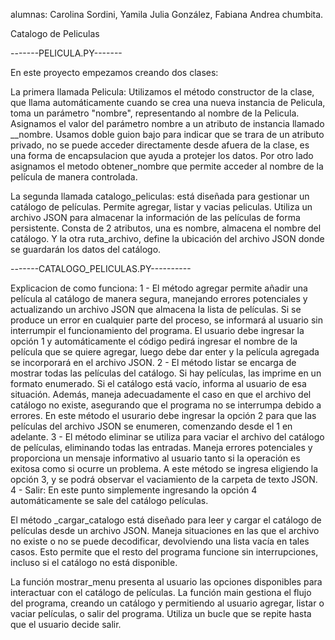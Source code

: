 
alumnas: Carolina Sordini, Yamila Julia González, Fabiana Andrea chumbita.

Catalogo de Peliculas

-------PELICULA.PY-------

En este proyecto empezamos creando dos clases:

La primera llamada Pelicula: Utilizamos el método constructor de la clase, que llama automáticamente cuando se crea una nueva instancia de Pelicula, toma un parámetro "nombre", representando al nombre de la Pelicula.
Asignamos el valor del parámetro nombre a un atributo de instancia llamado __nombre. Usamos doble guion bajo para indicar que se trara de un atributo privado, no se puede acceder directamente desde afuera de la clase, es una forma de encapsulacion que ayuda a protejer los datos. Por otro lado asignamos el metodo obtener_nombre que permite acceder al nombre de la película de manera controlada.

La segunda llamada catalogo_peliculas: está diseñada para gestionar un catálogo de películas. Permite agregar, listar y vacias peliculas. Utiliza un archivo JSON para almacenar la información de las películas de forma persistente.
Consta de 2 atributos, una es nombre, almacena el nombre del catálogo. Y la otra ruta_archivo, define la ubicación del archivo JSON donde se guardarán los datos del catálogo.

-------CATALOGO_PELICULAS.PY----------

Explicacion de como funciona:
1 - El método agregar permite añadir una película al catálogo de manera segura, manejando errores potenciales y actualizando un archivo JSON que almacena la lista de películas. Si se produce un error en cualquier parte del proceso, se informará al usuario sin interrumpir el funcionamiento del programa.
El usuario debe ingresar la opción 1 y automáticamente el código pedirá ingresar el nombre de la película que se quiere agregar, luego debe dar enter y la película agregada se incorporará en el archivo JSON. 
2 - El método listar se encarga de mostrar todas las películas del catálogo. Si hay películas, las imprime en un formato enumerado. Si el catálogo está vacío, informa al usuario de esa situación. Además, maneja adecuadamente el caso en que el archivo del catálogo no existe, asegurando que el programa no se interrumpa debido a errores.
En este método el usurario debe ingresar la opción 2 para que las películas del archivo JSON se enumeren, comenzando desde el 1 en adelante. 
3 - El método eliminar se utiliza para vaciar el archivo del catálogo de películas, eliminando todas las entradas. Maneja errores potenciales y proporciona un mensaje informativo al usuario tanto si la operación es exitosa como si ocurre un problema.
A este método se ingresa eligiendo la opción 3, y se podrá observar el vaciamiento de la carpeta de texto JSON. 
4 - Salir: En este punto simplemente ingresando la opción 4 automáticamente se sale del catálogo películas.

El método _cargar_catalogo está diseñado para leer y cargar el catálogo de películas desde un archivo JSON. Maneja situaciones en las que el archivo no existe o no se puede decodificar, devolviendo una lista vacía en tales casos. Esto permite que el resto del programa funcione sin interrupciones, incluso si el catálogo no está disponible.

La función mostrar_menu presenta al usuario las opciones disponibles para interactuar con el catálogo de películas.
La función main gestiona el flujo del programa, creando un catálogo y permitiendo al usuario agregar, listar o vaciar películas, o salir del programa. Utiliza un bucle que se repite hasta que el usuario decide salir.